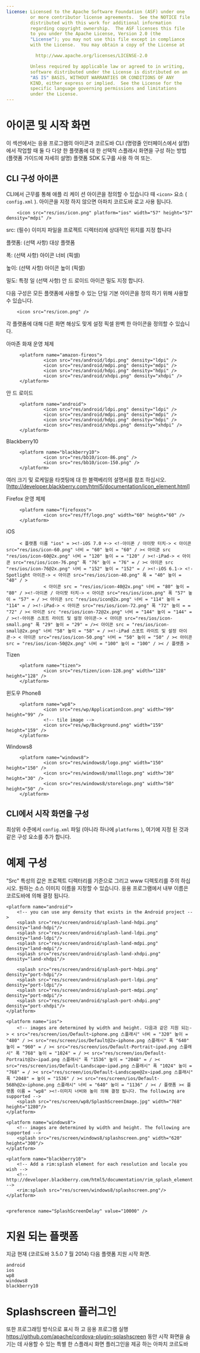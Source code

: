 ```yaml
---
license: Licensed to the Apache Software Foundation (ASF) under one
         or more contributor license agreements.  See the NOTICE file
         distributed with this work for additional information
         regarding copyright ownership.  The ASF licenses this file
         to you under the Apache License, Version 2.0 (the
         "License"); you may not use this file except in compliance
         with the License.  You may obtain a copy of the License at

           http://www.apache.org/licenses/LICENSE-2.0

         Unless required by applicable law or agreed to in writing,
         software distributed under the License is distributed on an
         "AS IS" BASIS, WITHOUT WARRANTIES OR CONDITIONS OF ANY
         KIND, either express or implied.  See the License for the
         specific language governing permissions and limitations
         under the License.
---
```


# 아이콘 및 시작 화면

이 섹션에서는 응용 프로그램의 아이콘과 코르도바 CLI (명령줄 인터페이스에서 설명)에서 작업할 때 둘 다 다양 한 플랫폼에 대 한 선택적 스플래시 화면을 구성 하는 방법 (플랫폼 가이드에 자세히 설명) 플랫폼 SDK 도구를 사용 하 여 또는.

## CLI 구성 아이콘

CLI에서 근무를 통해 애플 리 케이 션 아이콘을 정의할 수 있습니다 때 `<icon>` 요소 ( `config.xml` ). 아이콘을 지정 하지 않으면 아파치 코르도바 로고 사용 됩니다.

        <icon src="res/ios/icon.png" platform="ios" width="57" height="57" density="mdpi" />
    

src: (필수) 이미지 파일을 프로젝트 디렉터리에 상대적인 위치를 지정 합니다

플랫폼: (선택 사항) 대상 플랫폼

폭: (선택 사항) 아이콘 너비 (픽셀)

높이: (선택 사항) 아이콘 높이 (픽셀)

밀도: 특정 일 (선택 사항) 안 드 로이드 아이콘 밀도 지정 합니다.

다음 구성은 모든 플랫폼에 사용할 수 있는 단일 기본 아이콘을 정의 하기 위해 사용할 수 있습니다.

        <icon src="res/icon.png" />
    

각 플랫폼에 대해 다른 화면 해상도 맞게 설정 픽셀 완벽 한 아이콘을 정의할 수 있습니다.

아마존 화재 운영 체제

         <platform name="amazon-fireos">
                  <icon src="res/android/ldpi.png" density="ldpi" />
                  <icon src="res/android/mdpi.png" density="mdpi" />
                  <icon src="res/android/hdpi.png" density="hdpi" />
                  <icon src="res/android/xhdpi.png" density="xhdpi" />
         </platform>
    

안 드 로이드

         <platform name="android">
                  <icon src="res/android/ldpi.png" density="ldpi" />
                  <icon src="res/android/mdpi.png" density="mdpi" />
                  <icon src="res/android/hdpi.png" density="hdpi" />
                  <icon src="res/android/xhdpi.png" density="xhdpi" />
         </platform>
    

Blackberry10

         <platform name="blackberry10">
                  <icon src="res/bb10/icon-86.png" />
                  <icon src="res/bb10/icon-150.png" />
         </platform>
    

여러 크기 및 로케일을 타겟팅에 대 한 블랙베리의 설명서를 참조 하십시오. [http://developer.blackberry.com/html5/documentation/icon_element.html]

Firefox 운영 체제

         <platform name="firefoxos">
                  <icon src="res/ff/logo.png" width="60" height="60" />
         </platform>
    

iOS

         < 플랫폼 이름 "ios" = ><!-iOS 7.0 +-> <!-아이폰 / 아이팟 터치-> < 아이콘 src="res/ios/icon-60.png" 너비 = "60" 높이 = "60" / >< 아이콘 src "res/ios/icon-60@2x.png" 너비 = "120" 높이 = = "120" / ><!-iPad-> < 아이콘 src="res/ios/icon-76.png" 폭 "76" 높이 = "76" = / >< 아이콘 src "res/ios/icon-76@2x.png" 너비 = "152" 높이 = "152" = / ><!-iOS 6.1-> <!-Spotlight 아이콘-> < 아이콘 src="res/ios/icon-40.png" 폭 = "40" 높이 = "40" / >
                  < 아이콘 src = "res/ios/icon-40@2x.png" 너비 = "80" 높이 = "80" / ><!-아이폰 / 아이팟 터치-> < 아이콘 src="res/ios/icon.png" 폭 "57" 높이 = "57" = / >< 아이콘 src "res/ios/icon@2x.png" 너비 = "114" 높이 = "114" = / ><!-iPad-> < 아이콘 src="res/ios/icon-72.png" 폭 "72" 높이 = = "72" / >< 아이콘 src "res/ios/icon-72@2x.png" 너비 = "144" 높이 = "144" = / ><!-아이폰 스포트 라이트 및 설정 아이콘-> < 아이콘 src="res/ios/icon-small.png" 폭 "29" 높이 = "29" = />< 아이콘 src = "res/ios/icon-small@2x.png" 너비 "58" 높이 = "58" = / ><!-iPad 스포트 라이트 및 설정 아이콘-> < 아이콘 src="res/ios/icon-50.png" 너비 = "50" 높이 = "50" / >< 아이콘 src = "res/ios/icon-50@2x.png" 너비 = "100" 높이 = "100" / >< / 플랫폼 >
    

Tizen

         <platform name="tizen">
                  <icon src="res/tizen/icon-128.png" width="128" height="128" />
         </platform>
    

윈도우 Phone8

         <platform name="wp8">
                  <icon src="res/wp/ApplicationIcon.png" width="99" height="99" />
                  <!-- tile image -->
                  <icon src="res/wp/Background.png" width="159" height="159" />
         </platform>
    

Windows8

         <platform name="windows8">
                  <icon src="res/windows8/logo.png" width="150" height="150" />
                  <icon src="res/windows8/smalllogo.png" width="30" height="30" />
                  <icon src="res/windows8/storelogo.png" width="50" height="50" />
         </platform>
    

## CLI에서 시작 화면을 구성

최상위 수준에서 `config.xml` 파일 (아니라 하나에 `platforms` ), 여기에 지정 된 것과 같은 구성 요소를 추가 합니다.

# 예제 구성

"Src" 특성의 값은 프로젝트 디렉터리를 기준으로 그리고 www 디렉토리를 주의 하십시오. 원하는 소스 이미지 이름을 지정할 수 있습니다. 응용 프로그램에서 내부 이름은 코르도바에 의해 결정 됩니다.

    <platform name="android">
        <!-- you can use any density that exists in the Android project -->
        <splash src="res/screen/android/splash-land-hdpi.png" density="land-hdpi"/>
        <splash src="res/screen/android/splash-land-ldpi.png" density="land-ldpi"/>
        <splash src="res/screen/android/splash-land-mdpi.png" density="land-mdpi"/>
        <splash src="res/screen/android/splash-land-xhdpi.png" density="land-xhdpi"/>
    
        <splash src="res/screen/android/splash-port-hdpi.png" density="port-hdpi"/>
        <splash src="res/screen/android/splash-port-ldpi.png" density="port-ldpi"/>
        <splash src="res/screen/android/splash-port-mdpi.png" density="port-mdpi"/>
        <splash src="res/screen/android/splash-port-xhdpi.png" density="port-xhdpi"/>
    </platform>
    
    <platform name="ios">
        <!-- images are determined by width and height. 다음과 같은 지원 되는-> < src="res/screen/ios/Default~iphone.png 스플래시" 너비 = "320" 높이 = "480" / >< src="res/screen/ios/Default@2x~iphone.png 스플래시" 폭 "640" 높이 = "960" = / >< src="res/screen/ios/Default-Portrait~ipad.png 스플래시" 폭 "768" 높이 = "1024" = / >< src="res/screen/ios/Default-Portrait@2x~ipad.png 스플래시" 폭 "1536" 높이 = "2048" = / >< src="res/screen/ios/Default-Landscape~ipad.png 스플래시" 폭 "1024" 높이 = "768" = / >< src="res/screen/ios/Default-Landscape@2x~ipad.png 스플래시" 폭 "2048" = 높이 = "1536" / >< src="res/screen/ios/Default-568h@2x~iphone.png 스플래시" 너비 = "640" 높이 = "1136" / >< / 플랫폼 >< 플랫폼 이름 = "wp8" ><!-이미지 너비와 높이 의해 결정 됩니다. The following are supported -->
        <splash src="res/screen/wp8/SplashScreenImage.jpg" width="768" height="1280"/>
    </platform>
    
    <platform name="windows8">
        <!-- images are determined by width and height. The following are supported -->
        <splash src="res/screen/windows8/splashscreen.png" width="620" height="300"/>
    </platform>
    
    <platform name="blackberry10">
        <!-- Add a rim:splash element for each resolution and locale you wish -->
        <!-- http://developer.blackberry.com/html5/documentation/rim_splash_element.html -->
        <rim:splash src="res/screen/windows8/splashscreen.png"/>
    </platform>
    
    
    <preference name="SplashScreenDelay" value="10000" />
    

# 지원 되는 플랫폼

지금 현재 (코르도바 3.5.0 7 월 2014) 다음 플랫폼 지원 시작 화면.

    android
    ios
    wp8
    windows8
    blackberry10
    

# Splashscreen 플러그인

또한 프로그래밍 방식으로 표시 하 고 응용 프로그램 실행 https://github.com/apache/cordova-plugin-splashscreen 동안 시작 화면을 숨기는 데 사용할 수 있는 특별 한 스플래시 화면 플러그인을 제공 하는 아파치 코르도바